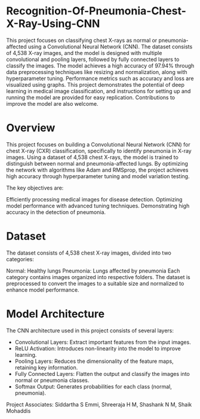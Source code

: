 # Recognition-Of-Pneumonia-Chest-X-Ray-Using-CNN
This project focuses on classifying chest X-rays as normal or pneumonia-affected using a Convolutional Neural Network (CNN). The dataset consists of 4,538 X-ray images, and the model is designed with multiple convolutional and pooling layers, followed by fully connected layers to classify the images. The model achieves a high accuracy of 97.94% through data preprocessing techniques like resizing and normalization, along with hyperparameter tuning. Performance metrics such as accuracy and loss are visualized using graphs. This project demonstrates the potential of deep learning in medical image classification, and instructions for setting up and running the model are provided for easy replication. Contributions to improve the model are also welcome.

# Overview
This project focuses on building a Convolutional Neural Network (CNN) for chest X-ray (CXR) classification, specifically to identify pneumonia in X-ray images. Using a dataset of 4,538 chest X-rays, the model is trained to distinguish between normal and pneumonia-affected lungs. By optimizing the network with algorithms like Adam and RMSprop, the project achieves high accuracy through hyperparameter tuning and model variation testing.

The key objectives are:

Efficiently processing medical images for disease detection.
Optimizing model performance with advanced tuning techniques.
Demonstrating high accuracy in the detection of pneumonia.

# Dataset
The dataset consists of 4,538 chest X-ray images, divided into two categories:

Normal: Healthy lungs
Pneumonia: Lungs affected by pneumonia
Each category contains images organized into respective folders. The dataset is preprocessed to convert the images to a suitable size and normalized to enhance model performance.

# Model Architecture
The CNN architecture used in this project consists of several layers:

* Convolutional Layers: Extract important features from the input images.
* ReLU Activation: Introduces non-linearity into the model to improve learning.
* Pooling Layers: Reduces the dimensionality of the feature maps, retaining key information.
* Fully Connected Layers: Flatten the output and classify the images into normal or pneumonia classes.
* Softmax Output: Generates probabilities for each class (normal, pneumonia).


Project Associates: Siddartha S Emmi, Shreeraja H M, Shashank N M, Shaik Mohaddis
